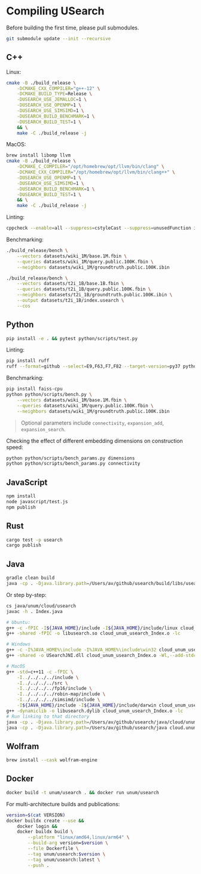# Compiling USearch

Before building the first time, please pull submodules.

```sh
git submodule update --init --recursive
```

## C++

Linux:

```sh
cmake -B ./build_release \
    -DCMAKE_CXX_COMPILER="g++-12" \
    -DCMAKE_BUILD_TYPE=Release \
    -DUSEARCH_USE_JEMALLOC=1 \
    -DUSEARCH_USE_OPENMP=1 \
    -DUSEARCH_USE_SIMSIMD=1 \
    -DUSEARCH_BUILD_BENCHMARK=1 \
    -DUSEARCH_BUILD_TEST=1 \
    && \
    make -C ./build_release -j
```

MacOS:

```sh
brew install libomp llvm
cmake -B ./build_release \
    -DCMAKE_C_COMPILER="/opt/homebrew/opt/llvm/bin/clang" \
    -DCMAKE_CXX_COMPILER="/opt/homebrew/opt/llvm/bin/clang++" \
    -DUSEARCH_USE_OPENMP=1 \
    -DUSEARCH_USE_SIMSIMD=1 \
    -DUSEARCH_BUILD_BENCHMARK=1 \
    -DUSEARCH_BUILD_TEST=1 \
    && \
    make -C ./build_release -j
```

Linting:

```sh
cppcheck --enable=all --suppress=cstyleCast --suppress=unusedFunction include/usearch/usearch.hpp src/punned.hpp
```

Benchmarking:

```sh
./build_release/bench \
    --vectors datasets/wiki_1M/base.1M.fbin \
    --queries datasets/wiki_1M/query.public.100K.fbin \
    --neighbors datasets/wiki_1M/groundtruth.public.100K.ibin

./build_release/bench \
    --vectors datasets/t2i_1B/base.1B.fbin \
    --queries datasets/t2i_1B/query.public.100K.fbin \
    --neighbors datasets/t2i_1B/groundtruth.public.100K.ibin \
    --output datasets/t2i_1B/index.usearch \
    --cos
```

## Python

```sh
pip install -e . && pytest python/scripts/test.py
```

Linting:

```sh
pip install ruff
ruff --format=github --select=E9,F63,F7,F82 --target-version=py37 python
```

Benchmarking:

```sh
pip install faiss-cpu
python python/scripts/bench.py \
    --vectors datasets/wiki_1M/base.1M.fbin \
    --queries datasets/wiki_1M/query.public.100K.fbin \
    --neighbors datasets/wiki_1M/groundtruth.public.100K.ibin
```

> Optional parameters include `connectivity`, `expansion_add`, `expansion_search`.

Checking the effect of different embedding dimensions on construction speed:

```sh
python python/scripts/bench_params.py dimensions
python python/scripts/bench_params.py connectivity
```

## JavaScript

```sh
npm install
node javascript/test.js
npm publish
```

## Rust

```sh
cargo test -p usearch
cargo publish
```

## Java

```sh
gradle clean build
java -cp . -Djava.library.path=/Users/av/github/usearch/build/libs/usearch/shared java/cloud/unum/usearch/Index.java
```

Or step by-step:

```sh
cs java/unum/cloud/usearch
javac -h . Index.java

# Ubuntu:
g++ -c -fPIC -I${JAVA_HOME}/include -I${JAVA_HOME}/include/linux cloud_unum_usearch_Index.cpp -o cloud_unum_usearch_Index.o
g++ -shared -fPIC -o libusearch.so cloud_unum_usearch_Index.o -lc

# Windows
g++ -c -I%JAVA_HOME%\include -I%JAVA_HOME%\include\win32 cloud_unum_usearch_Index.cpp -o cloud_unum_usearch_Index.o
g++ -shared -o USearchJNI.dll cloud_unum_usearch_Index.o -Wl,--add-stdcall-alias

# MacOS
g++ -std=c++11 -c -fPIC \
    -I../../../../include \
    -I../../../../src \
    -I../../../../fp16/include \
    -I../../../../robin-map/include \
    -I../../../../simsimd/include \
    -I${JAVA_HOME}/include -I${JAVA_HOME}/include/darwin cloud_unum_usearch_Index.cpp -o cloud_unum_usearch_Index.o
g++ -dynamiclib -o libusearch.dylib cloud_unum_usearch_Index.o -lc
# Run linking to that directory
java -cp . -Djava.library.path=/Users/av/github/usearch/java/cloud/unum/usearch/ Index.java
java -cp . -Djava.library.path=/Users/av/github/usearch/java cloud.unum.usearch.Index
```

## Wolfram

```sh
brew install --cask wolfram-engine
```

## Docker

```sh
docker build -t unum/usearch . && docker run unum/usearch
```

For multi-architecture builds and publications:

```sh
version=$(cat VERSION)
docker buildx create --use &&
    docker login &&
    docker buildx build \
        --platform "linux/amd64,linux/arm64" \
        --build-arg version=$version \
        --file Dockerfile \
        --tag unum/usearch:$version \
        --tag unum/usearch:latest \
        --push .
```